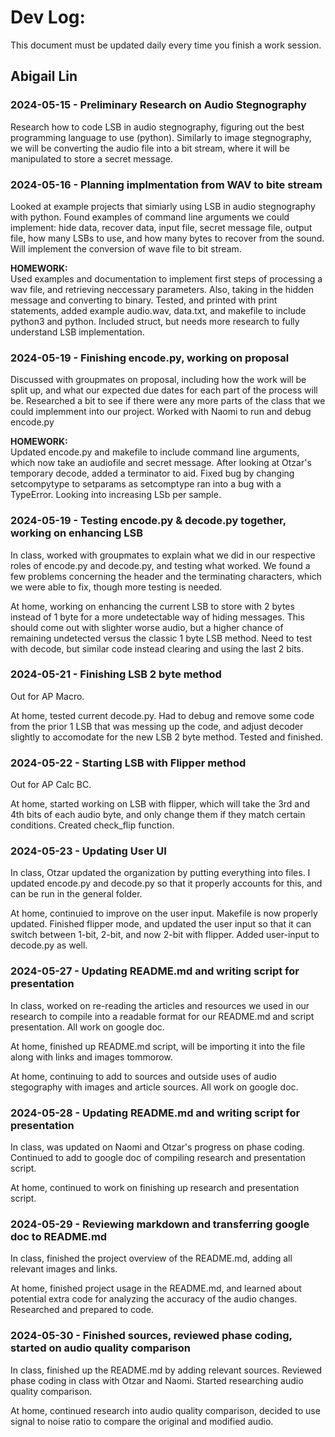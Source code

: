 # Dev Log:

This document must be updated daily every time you finish a work session.

## Abigail Lin

### 2024-05-15 - Preliminary Research on Audio Stegnography
Research how to code LSB in audio stegnography, figuring out the best programming language to use (python). Similarly to image stegnography, we will be converting the audio file into a bit stream, where it will be manipulated to store a secret message.

### 2024-05-16 - Planning implmentation from WAV to bite stream
Looked at example projects that simiarly using LSB in audio stegnography with python. Found examples of command line arguments we could implement: hide data, recover data, input file, secret message file, output file, how many LSBs to use, and how many bytes to recover from the sound. Will implement the conversion of wave file to bit stream.

**HOMEWORK:**\
Used examples and documentation to implement first steps of processing a wav file, and retrieving neccessary parameters. Also, taking in the hidden message and converting to binary. Tested, and printed with print statements, added example audio.wav, data.txt, and makefile to include python3 and python. Included struct, but needs more research to fully understand LSB implementation.

### 2024-05-19 - Finishing encode.py, working on proposal
Discussed with groupmates on proposal, including how the work will be split up, and what our expected due dates for each part of the process will be. Researched a bit to see if there were any more parts of the class that we could implemment into our project. Worked with Naomi to run and debug encode.py

**HOMEWORK:**\
Updated encode.py and makefile to include command line arguments, which now take an audiofile and secret message. After looking at Otzar's temporary decode, added a terminator to aid. Fixed bug by changing setcompytype to setparams as setcomptype ran into a bug with a TypeError. Looking into increasing LSb per sample.

### 2024-05-19 - Testing encode.py & decode.py together, working on enhancing LSB
In class, worked with groupmates to explain what we did in our respective roles of encode.py and decode.py, and testing what worked. We found a few problems concerning the header and the terminating characters, which we were able to fix, though more testing is needed.

At home, working on enhancing the current LSB to store with 2 bytes instead of 1 byte for a more undetectable way of hiding messages. This should come out with slighter worse audio, but a higher chance of remaining undetected versus the classic 1 byte LSB method. Need to test with decode, but similar code instead clearing and using the last 2 bits.

### 2024-05-21 - Finishing LSB 2 byte method
Out for AP Macro.

At home, tested current decode.py. Had to debug and remove some code from the prior 1 LSB that was messing up the code, and adjust decoder slightly to accomodate for the new LSB 2 byte method. Tested and finished.

### 2024-05-22 - Starting LSB with Flipper method
Out for AP Calc BC.

At home, started working on LSB with flipper, which will take the 3rd and 4th bits of each audio byte, and only change them if they match certain conditions. Created check_flip function.

### 2024-05-23 - Updating User UI
In class, Otzar updated the organization by putting everything into files. I updated encode.py and decode.py so that it properly accounts for this, and can be run in the general folder.

At home, continuied to improve on the user input. Makefile is now properly updated. Finished flipper mode, and updated the user input so that it can switch between 1-bit, 2-bit, and now 2-bit with flipper. Added user-input to decode.py as well.


### 2024-05-27 - Updating README.md and writing script for presentation
In class, worked on re-reading the articles and resources we used in our research to compile into a readable format for our README.md and script presentation. All work on google doc.

At home, finished up README.md script, will be importing it into the file along with links and images tommorow.

At home, continuing to add to sources and outside uses of audio stegography with images and article sources. All work on google doc.

### 2024-05-28 - Updating README.md and writing script for presentation
In class, was updated on Naomi and Otzar's progress on phase coding. Continued to add to google doc of compiling research and presentation script.

At home, continued to work on finishing up research and presentation script.

### 2024-05-29 - Reviewing markdown and transferring google doc to README.md
In class, finished the project overview of the README.md, adding all relevant images and links.

At home, finished project usage in the README.md, and learned about potential extra code for analyzing the accuracy of the audio changes. Researched and prepared to code.

### 2024-05-30 - Finished sources, reviewed phase coding, started on audio quality comparison
In class, finished up the README.md by adding relevant sources. Reviewed phase coding in class with Otzar and Naomi. Started researching audio quality comparison.

At home, continued research into audio quality comparison, decided to use signal to noise ratio to compare the original and modified audio.
